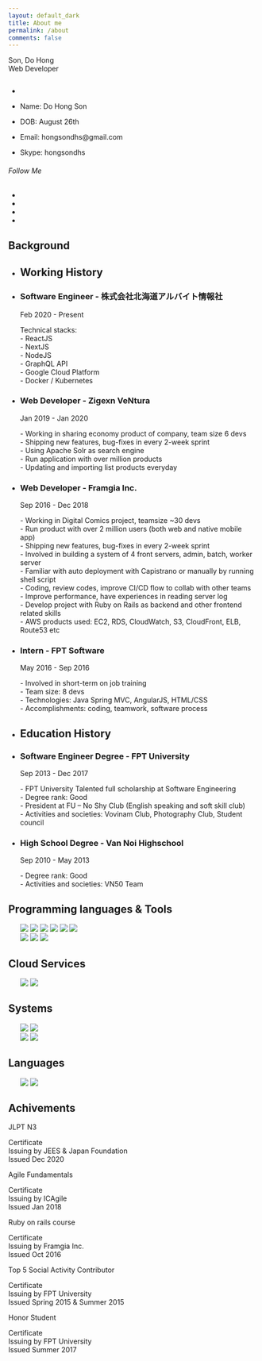 ```yaml
---
layout: default_dark
title: About me
permalink: /about
comments: false
---
```


<div class="row justify-content-between about-me">
  <div class="col-lg-3 col-md-4 col-sm-12 order-md-12">
    <div class="sticky-top sticky-top-20">
      <div class="profile">
        <div class="profile-name">
          <span class="name">Son, Do Hong</span><br>
          <span class="job">Web Developer</span>
        </div>
        <figure class="profile-image">
          <img src="assets/images/profile.jpg" alt="">
        </figure>
        <ul class="profile-information">
          <li></li>
          <li>
            <p><span>Name:</span> Do Hong Son</p>
          </li>
          <li>
            <p><span>DOB:</span> August 26th</p>
          </li>
          <li>
            <p><span>Email:</span> hongsondhs@gmail.com</p>
          </li>
          <li>
            <p><span>Skype:</span> hongsondhs</p>
          </li>
        </ul>
        <div class="col-md-12 text-center">
          <h6 class="title">Follow Me</h6>
          <ul class="social-links circle">
            <li class="facebook"><a href="https://www.facebook.com/sondh5" target="social_window" title="facebook"> <i class="fa fa-facebook"></i></a></li>
            <li class="github"><a href="https://github.com/sondh5" target="social_window" title="github"> <i class="fa fa-github"></i></a></li>
            <li class="linkedin"><a href="https://www.linkedin.com/in/sondh5/" target="social_window" title="linkedin"> <i class="fa fa-linkedin"></i></a></li>
            <li class="pixieset"><a href="https://sondh5.pixieset.com/" target="social_window" title="pixieset"> <i class="fa fa-camera"></i></a></li>
          </ul>
        </div>
        <!-- <div class="col-md-12">
          <form method="get" action="{{ site.baseurl }}/public/CV_DOHONGSON.pdf" target="_blank">
            <button type="submit" class="btn site-btn icon">Download CV<i class="fa fa-download" aria-hidden="true"></i></button>
          </form>
          </div> -->
      </div>
    </div>
  </div>
  <div class="col-lg-9 col-md-8 col-sm-12 order-md-1 pr-3">
    <div class="row">
      <div class="col-md-12">
        <div id="content" class="panel-container">
          <!-- Home Page
            ================================================== -->
          <div id="resume" style="display: block;" class="active">
            <div class="row">
              <section class="education">
                <div class="section-title">
                  <span></span>
                  <h2>Background</h2>
                </div>
                <div class="row">
                  <!-- Working History -->
                  <div class="working-history col-md-12 padding_15">
                    <ul class="timeline col-md-12">
                      <li>
                        <i class="fa fa-suitcase" aria-hidden="true"></i>
                        <h2 class="timeline-title">Working History</h2>
                      </li>
                      <!-- a work -->
                      <li>
                        <h3 class="line-title">Software Engineer - 株式会社北海道アルバイト情報社</h3>
                        <span>Feb 2020 - Present</span>
                        <p class="little-text">
                          Technical stacks:<br>
                          - ReactJS<br>
                          - NextJS<br>
                          - NodeJS<br>
                          - GraphQL API<br>
                          - Google Cloud Platform<br>
                          - Docker / Kubernetes
                        </p>
                      </li>
                      <!-- a work -->
                      <li>
                        <h3 class="line-title">Web Developer - Zigexn VeNtura</h3>
                        <span>Jan 2019 - Jan 2020</span>
                        <p class="little-text">
                          - Working in sharing economy product of company, team size 6 devs<br>
                          - Shipping new features, bug-fixes in every 2-week sprint<br>
                          - Using Apache Solr as search engine<br>
                          - Run application with over million products<br>
                          - Updating and importing list products everyday<br>
                        </p>
                      </li>
                      <!-- a work -->
                      <li>
                        <h3 class="line-title">Web Developer - Framgia Inc.</h3>
                        <span>Sep 2016 - Dec 2018</span>
                        <p class="little-text">
                          - Working in Digital Comics project, teamsize ~30 devs  <br>
                          - Run product with over 2 million users (both web and native mobile app) <br>
                          - Shipping new features, bug-fixes in every 2-week sprint<br>
                          - Involved in building a system of 4 front servers, admin, batch, worker server<br>
                          - Familiar with auto deployment with Capistrano or manually by running shell script<br>
                          - Coding, review codes, improve CI/CD flow to collab with other teams<br>
                          - Improve performance, have experiences in reading server log<br>
                          - Develop project with Ruby on Rails as backend and other frontend related skills<br>
                          - AWS products used: EC2, RDS, CloudWatch, S3, CloudFront, ELB, Route53 etc
                        </p>
                      </li>
                      <li>
                        <h3 class="line-title">Intern - FPT Software</h3>
                        <span>May 2016 - Sep 2016</span>
                        <p class="little-text">
                          - Involved in short-term on job training<br>
                          - Team size: 8 devs<br>
                          - Technologies: Java Spring MVC, AngularJS, HTML/CSS<br>
                          - Accomplishments: coding, teamwork, software process<br>
                        </p>
                      </li>
                    </ul>
                  </div>
                  <!-- Education History -->
                  <div class="education-history col-md-12 padding_15">
                    <ul class="timeline col-md-12 top_30">
                      <li>
                        <i class="fa fa-graduation-cap" aria-hidden="true"></i>
                        <h2 class="timeline-title">Education History</h2>
                      </li>
                      <!-- a work -->
                      <li>
                        <h3 class="line-title">Software Engineer Degree - FPT University</h3>
                        <span>Sep 2013 - Dec 2017</span>
                        <p class="little-text">
                          - FPT University Talented full scholarship at Software Engineering<br>
                          - Degree rank: Good<br>
                          - President at FU – No Shy Club (English speaking and soft skill club)<br>
                          - Activities and societies: Vovinam Club, Photography Club, Student council<br>
                        </p>
                      </li>
                      <!-- a work -->
                      <li>
                        <h3 class="line-title">High School Degree - Van Noi Highschool</h3>
                        <span>Sep 2010 - May 2013</span>
                        <p class="little-text">
                          - Degree rank: Good<br>
                          - Activities and societies: VN50 Team<br>
                        </p>
                      </li>
                    </ul>
                  </div>
                </div>
              </section>
            </div>
            <!-- Skills Section -->
            <div class="row skills">
              <section class="design-skills col-md-6">
                <div class="section-title">
                  <span></span>
                  <h2>Programming languages & Tools</h2>
                </div>
                <ul class="skill-list">
                  <img src="https://img.shields.io/badge/Ruby-029A83?style=for-the-badge&logo=ruby&logoColor=white"/>
                  <img src="https://img.shields.io/badge/Rails-029A83?style=for-the-badge&logo=ruby-on-rails&logoColor=white"/>
                  <img src="https://img.shields.io/badge/HTML-029A83?style=for-the-badge&logo=html5&logoColor=white"/>
                  <img src="https://img.shields.io/badge/CSS-029A83?&style=for-the-badge&logo=css3&logoColor=white"/>
                  <img src="https://img.shields.io/badge/JavaScript-029A83?style=for-the-badge&logo=javascript&logoColor=white"/>
                  <img src="https://img.shields.io/badge/graphql-029A83?style=for-the-badge&logo=graphql&logoColor=white"/>
                  <br/>
                  <img src="https://img.shields.io/badge/Node.js-029A83?style=for-the-badge&logo=node.js&logoColor=white"/>
                  <img src="https://img.shields.io/badge/React.js-029A83?style=for-the-badge&logo=react&logoColor=white"/>
                  <img src="https://img.shields.io/badge/next.js-029A83?style=for-the-badge&logo=next.js&logoColor=white"/>
                </ul>
                <div class="section-title">
                  <span></span>
                  <h2>Cloud Services</h2>
                </div>
                <ul class="skill-list">
                  <img src="https://img.shields.io/badge/Amazon_AWS-029A83?style=for-the-badge&logo=amazon-aws&logoColor=white"/>
                  <img src="https://img.shields.io/badge/Google_Cloud-029A83?style=for-the-badge&logo=google-cloud&logoColor=white"/>
                </ul>
              </section>
              <section class="code-skills col-md-6 ">
                <div class="section-title">
                  <span></span>
                  <h2>Systems</h2>
                </div>
                <ul class="list-icons">
                  <img src="https://img.shields.io/badge/MySQL-029A83?style=for-the-badge&logo=mysql&logoColor=white"/>
                  <img src="https://img.shields.io/badge/PostgreSQL-029A83?style=for-the-badge&logo=postgresql&logoColor=white"/>
                  <br/>
                  <img src="https://img.shields.io/badge/Docker-029A83?style=for-the-badge&logo=docker&logoColor=white"/>
                  <img src="https://img.shields.io/badge/Kubernetes-029A83?style=for-the-badge&logo=Kubernetes&logoColor=white"/>
                </ul>
                <div class="section-title">
                  <span></span>
                  <h2>Languages</h2>
                </div>
                <ul class="list-icons">
                  <img src="https://img.shields.io/badge/english-029A83?style=for-the-badge&logo=google-translate&logoColor=white"/>
                  <img src="https://img.shields.io/badge/japanese-029A83?style=for-the-badge&logo=google-translate&logoColor=white"/>
                </ul>
              </section>
            </div>
            <!-- My Services Section -->
            <div class="row">
              <section class="services line graybg col-md-12 padding_50 padbot_50">
                <div class="section-title">
                  <span></span>
                  <h2>Achivements</h2>
                </div>
                <div class="row">
                  <!-- a service -->
                  <div class="col-md-6 col-sm-6 col-xs-12 pb-3">
                    <div class="service row m_0">
                      <div class="icon col-md-3 p_0">
                        <i class="flaticon-approve"></i>
                      </div>
                      <div class="col-md-9 p_0">
                        <span class="title">JLPT N3</span>
                        <p class="little-text">
                          Certificate<br>
                          Issuing by JEES & Japan Foundation<br>
                          Issued Dec 2020
                        </p>
                      </div>
                    </div>
                  </div>
                  <!-- a service -->
                  <div class="col-md-6 col-sm-6 col-xs-12 pb-3">
                    <div class="service row m_0">
                      <div class="icon col-md-3 p_0">
                        <i class="flaticon-analysis"></i>
                      </div>
                      <div class="col-md-9 p_0">
                        <span class="title">Agile Fundamentals</span>
                        <p class="little-text">
                          Certificate<br>
                          Issuing by ICAgile<br>
                          Issued Jan 2018
                        </p>
                      </div>
                    </div>
                  </div>
                  <!-- a service -->
                  <div class="col-md-6 col-sm-6 col-xs-12 pb-3">
                    <div class="service row m_0">
                      <div class="icon col-md-3 p_0">
                        <i class="flaticon-html"></i>
                      </div>
                      <div class="col-md-9 p_0">
                        <span class="title">Ruby on rails course</span>
                        <p class="little-text">
                          Certificate<br>
                          Issuing by Framgia Inc.<br>
                          Issued Oct 2016
                        </p>
                      </div>
                    </div>
                  </div>
                  <!-- a service -->
                  <div class="col-md-6 col-sm-6 col-xs-12 pb-3">
                    <div class="service row m_0">
                      <div class="icon col-md-3 p_0">
                        <i class="flaticon-competition"></i>
                      </div>
                      <div class="col-md-9 p_0">
                        <span class="title">Top 5 Social Activity Contributor</span>
                        <p class="little-text">
                          Certificate<br>
                          Issuing by FPT University<br>
                          Issued Spring 2015 & Summer 2015<br>
                        </p>
                      </div>
                    </div>
                  </div>
                  <!-- a service -->
                  <div class="col-md-6 col-sm-6 col-xs-12 pb-3">
                    <div class="service row m_0">
                      <div class="icon col-md-3 p_0">
                        <i class="flaticon-security"></i>
                      </div>
                      <div class="col-md-9 p_0">
                        <span class="title">Honor Student</span>
                        <p class="little-text">
                          Certificate<br>
                          Issuing by FPT University<br>
                          Issued Summer 2017
                        </p>
                      </div>
                    </div>
                  </div>
                </div>
              </section>
            </div>
          </div>
        </div>
      </div>
    </div>
  </div>
</div>
